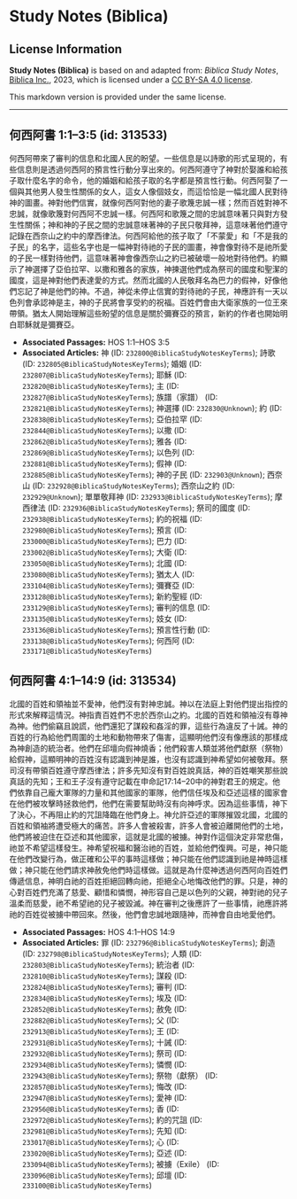# Study Notes (Biblica)

## License Information

**Study Notes (Biblica)** is based on and adapted from: _Biblica Study Notes_, [Biblica Inc.](https://www.biblica.com/), 2023, which is licensed under a [CC BY-SA 4.0 license](https://creativecommons.org/licenses/by-sa/4.0/legalcode.en).

This markdown version is provided under the same license.



--------------------------------

## 何西阿書 1:1–3:5 (id: 313533)

何西阿帶來了審判的信息和北國人民的盼望。一些信息是以詩歌的形式呈現的，有些信息則是透過何西阿的預言性行動分享出來的。何西阿遵守了神對於娶誰和給孩子取什麼名字的命令，他的婚姻和給孩子取的名字都是預言性行動。何西阿娶了一個與其他男人發生性關係的女人，這女人像個妓女，而這恰恰是一幅北國人民對待神的圖畫。神對他們信實，就像何西阿對他的妻子歌篾忠誠一樣；然而百姓對神不忠誠，就像歌篾對何西阿不忠誠一樣。何西阿和歌篾之間的忠誠意味著只與對方發生性關係；神和神的子民之間的忠誠意味著神的子民只敬拜神，這意味著他們遵守記錄在西奈山之約中的摩西律法。何西阿給他的孩子取了「不蒙愛」和「不是我的子民」的名字，這些名字也是一幅神對待祂的子民的圖畫，神會像對待不是祂所愛的子民一樣對待他們，這意味著神會像西奈山之約已被破壞一般地對待他們。約顯示了神選擇了亞伯拉罕、以撒和雅各的家族，神揀選他們成為祭司的國度和聖潔的國度，這是神對他們表達愛的方式。然而北國的人民敬拜名為巴力的假神，好像他們忘記了神是他們的神。不過，神從未停止信實的對待祂的子民，神應許有一天以色列會承認神是主，神的子民將會享受約的祝福。百姓們會由大衛家族的一位王來帶領。猶太人開始理解這些盼望的信息是關於彌賽亞的預言，新約的作者也開始明白耶穌就是彌賽亞。

* **Associated Passages:** HOS 1:1–HOS 3:5
* **Associated Articles:** 神 (ID: `232800@BiblicaStudyNotesKeyTerms`); 詩歌 (ID: `232805@BiblicaStudyNotesKeyTerms`); 婚姻 (ID: `232807@BiblicaStudyNotesKeyTerms`); 耶穌 (ID: `232820@BiblicaStudyNotesKeyTerms`); 主 (ID: `232827@BiblicaStudyNotesKeyTerms`); 族譜（家譜） (ID: `232821@BiblicaStudyNotesKeyTerms`); 神選擇 (ID: `232830@Unknown`); 約 (ID: `232838@BiblicaStudyNotesKeyTerms`); 亞伯拉罕 (ID: `232844@BiblicaStudyNotesKeyTerms`); 以撒 (ID: `232862@BiblicaStudyNotesKeyTerms`); 雅各 (ID: `232869@BiblicaStudyNotesKeyTerms`); 以色列 (ID: `232881@BiblicaStudyNotesKeyTerms`); 假神 (ID: `232885@BiblicaStudyNotesKeyTerms`); 神的子民 (ID: `232903@Unknown`); 西奈山 (ID: `232928@BiblicaStudyNotesKeyTerms`); 西奈山之約 (ID: `232929@Unknown`); 單單敬拜神 (ID: `232933@BiblicaStudyNotesKeyTerms`); 摩西律法 (ID: `232936@BiblicaStudyNotesKeyTerms`); 祭司的國度 (ID: `232938@BiblicaStudyNotesKeyTerms`); 約的祝福 (ID: `232980@BiblicaStudyNotesKeyTerms`); 預言 (ID: `233000@BiblicaStudyNotesKeyTerms`); 巴力 (ID: `233002@BiblicaStudyNotesKeyTerms`); 大衛 (ID: `233050@BiblicaStudyNotesKeyTerms`); 北國 (ID: `233080@BiblicaStudyNotesKeyTerms`); 猶太人 (ID: `233104@BiblicaStudyNotesKeyTerms`); 彌賽亞 (ID: `233128@BiblicaStudyNotesKeyTerms`); 新約聖經 (ID: `233129@BiblicaStudyNotesKeyTerms`); 審判的信息 (ID: `233135@BiblicaStudyNotesKeyTerms`); 妓女 (ID: `233136@BiblicaStudyNotesKeyTerms`); 預言性行動 (ID: `233138@BiblicaStudyNotesKeyTerms`); 何西阿 (ID: `233171@BiblicaStudyNotesKeyTerms`)

## 何西阿書 4:1–14:9 (id: 313534)

北國的百姓和領袖並不愛神，他們沒有對神忠誠。神以在法庭上對他們提出指控的形式來解釋這情況。神指責百姓們不忠於西奈山之約。北國的百姓和領袖沒有尊神為神。他們偷竊且說謊，他們還犯了謀殺和姦淫的罪，這些行為違反了十誡。神的百姓的行為給他們周圍的土地和動物帶來了傷害，這顯明他們沒有像應該的那樣成為神創造的統治者。他們在邱壇向假神燒香；他們殺害人類並將他們獻祭（祭物）給假神，這顯明神的百姓沒有認識到神是誰，也沒有認識到神希望如何被敬拜。祭司沒有帶領百姓遵守摩西律法；許多先知沒有對百姓說真話，神的百姓嘲笑那些說真話的先知；王和王子沒有遵守記載在申命記17:14–20中的神對君王的規定。他們依靠自己龐大軍隊的力量和其他國家的軍隊，他們信任埃及和亞述這樣的國家會在他們被攻擊時拯救他們，他們在需要幫助時沒有向神呼求。因為這些事情，神下了決心，不再阻止約的咒詛降臨在他們身上。神允許亞述的軍隊摧毀北國，北國的百姓和領袖將遭受極大的痛苦。許多人會被殺害，許多人會被迫離開他們的土地，他們將被迫住在亞述和其他國家，這就是北國的被擄。神對作這個決定非常悲傷，祂並不希望這樣發生。神希望祝福和醫治祂的百姓，並給他們復興。可是，神只能在他們改變行為，做正確和公平的事時這樣做；神只能在他們認識到祂是神時這樣做；神只能在他們請求神赦免他們時這樣做。這就是為什麼神透過何西阿向百姓們傳遞信息，神明白祂的百姓拒絕回轉向祂，拒絕全心地悔改他們的罪。只是，神的心對百姓們充滿了慈愛、顧惜和憐憫，神形容自己是以色列的父親，神對祂的兒子溫柔而慈愛，祂不希望祂的兒子被毀滅。神在審判之後應許了一些事情，祂應許將祂的百姓從被擄中帶回來。然後，他們會忠誠地跟隨神，而神會自由地愛他們。

* **Associated Passages:** HOS 4:1–HOS 14:9
* **Associated Articles:** 罪 (ID: `232796@BiblicaStudyNotesKeyTerms`); 創造 (ID: `232798@BiblicaStudyNotesKeyTerms`); 人類 (ID: `232803@BiblicaStudyNotesKeyTerms`); 統治者 (ID: `232810@BiblicaStudyNotesKeyTerms`); 謀殺 (ID: `232824@BiblicaStudyNotesKeyTerms`); 審判 (ID: `232834@BiblicaStudyNotesKeyTerms`); 埃及 (ID: `232852@BiblicaStudyNotesKeyTerms`); 赦免 (ID: `232882@BiblicaStudyNotesKeyTerms`); 父 (ID: `232913@BiblicaStudyNotesKeyTerms`); 王 (ID: `232931@BiblicaStudyNotesKeyTerms`); 十誡 (ID: `232932@BiblicaStudyNotesKeyTerms`); 祭司 (ID: `232934@BiblicaStudyNotesKeyTerms`); 憐憫 (ID: `232943@BiblicaStudyNotesKeyTerms`); 祭物（獻祭） (ID: `232857@BiblicaStudyNotesKeyTerms`); 悔改 (ID: `232947@BiblicaStudyNotesKeyTerms`); 愛神 (ID: `232956@BiblicaStudyNotesKeyTerms`); 香 (ID: `232972@BiblicaStudyNotesKeyTerms`); 約的咒詛 (ID: `232981@BiblicaStudyNotesKeyTerms`); 先知 (ID: `233017@BiblicaStudyNotesKeyTerms`); 心 (ID: `233020@BiblicaStudyNotesKeyTerms`); 亞述 (ID: `233094@BiblicaStudyNotesKeyTerms`); 被擄（Exile） (ID: `233096@BiblicaStudyNotesKeyTerms`); 邱壇 (ID: `233100@BiblicaStudyNotesKeyTerms`)

